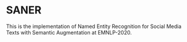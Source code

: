 # SANER
This is the implementation of Named Entity Recognition for Social Media Texts with Semantic Augmentation at EMNLP-2020.
